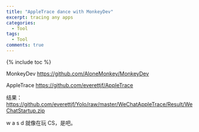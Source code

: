 ```yaml
---
title: "AppleTrace dance with MonkeyDev"
excerpt: tracing any apps
categories:
  - Tool
tags:
  - Tool
comments: true
---
```


{% include toc %}

MonkeyDev https://github.com/AloneMonkey/MonkeyDev

AppleTrace https://github.com/everettjf/AppleTrace


结果：https://github.com/everettjf/Yolo/raw/master/WeChatAppleTrace/Result/WeChatStartup.zip

w a s d 就像在玩 CS，是吧。

